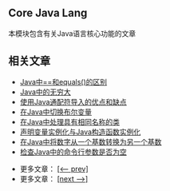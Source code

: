 ## Core Java Lang

本模块包含有关Java语言核心功能的文章

## 相关文章

+ [Java中==和equals()的区别](docs/Java中==和equals()的区别.md)
+ [Java中的无穷大](docs/Java中的无穷大.md)
+ [使用Java通配符导入的优点和缺点](docs/使用Java通配符导入的优点和缺点.md)
+ [在Java中切换布尔变量](docs/在Java中切换布尔变量.md)
+ [在Java中处理具有相同名称的类](docs/在Java中处理具有相同名称的类.md)
+ [声明变量实例化与Java构造函数实例化](docs/声明变量实例化与Java构造函数实例化.md)
+ [在Java中将数字从一个基数转换为另一个基数](docs/在Java中将数字从一个基数转换为另一个基数.md)
+ [检查Java中的命令行参数是否为空](docs/检查Java中的命令行参数是否为空.md)

- 更多文章： [[<-- prev]](../java-lang-4/README.md)
- 更多文章： [[next -->]](../java-lang-math-1/README.md)